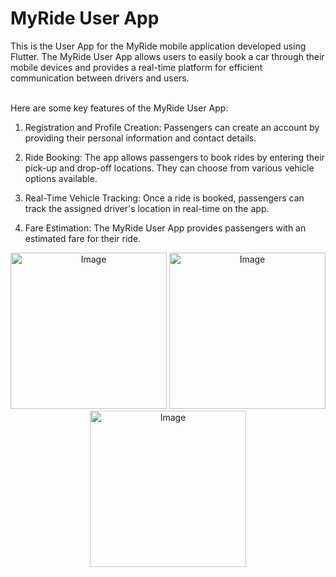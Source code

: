 <h1>MyRide User App</h1>
This is the User App for the MyRide mobile application developed using Flutter. The MyRide User App allows users to easily book a car through their mobile devices and provides a real-time platform for efficient communication between drivers and users.
<br/><br/>

Here are some key features of the MyRide User App:

1. Registration and Profile Creation: Passengers can create an account by providing their personal information and contact details.

2. Ride Booking: The app allows passengers to book rides by entering their pick-up and drop-off locations. They can choose from various vehicle options available.

3. Real-Time Vehicle Tracking: Once a ride is booked, passengers can track the assigned driver's location in real-time on the app.
4. Fare Estimation: The MyRide User App provides passengers with an estimated fare for their ride.

<p align="center">
  <img src="https://github.com/MNazran/MyRide_FYP/assets/121558403/74730ad3-b75f-4876-b0a5-1a20195d10f0" alt="Image" width="250">
  <img src="https://github.com/MNazran/MyRide_FYP/assets/121558403/eec0d289-f3f2-40c6-aeb0-e55468122b7c" alt="Image" width="250">
  <img src="https://github.com/MNazran/MyRide_FYP/assets/121558403/9d4e85a3-75a5-4ee3-a2ec-fed537f08ef1" alt="Image" width="250">
</p>


